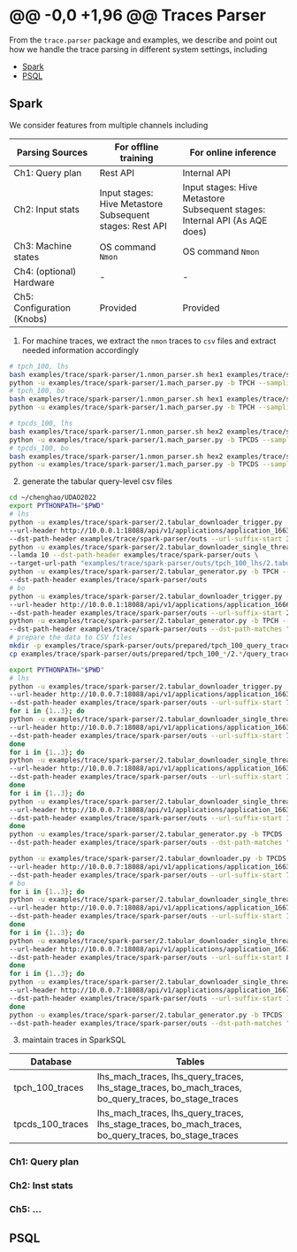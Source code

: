 @@ -0,0 +1,96 @@
Traces Parser
======

From the `trace.parser` package and examples, we describe and point out how we handle the trace parsing in different system settings, including

<!--ts-->
* [Spark](#spark)
* [PSQL](#psql)
<!--te-->

## Spark

We consider features from multiple channels including

| Parsing Sources            | For offline training                                          | For online inference                                                           |
|----------------------------|---------------------------------------------------------------|--------------------------------------------------------------------------------|
| Ch1: Query plan            | Rest API                                                      | Internal API                                                                   |
| Ch2: Input stats           | Input stages: Hive Metastore<br/> Subsequent stages: Rest API | Input stages: Hive Metastore<br/>Subsequent stages: Internal API (As AQE does) |
| Ch3: Machine states        | OS command `Nmon`                                             | OS command `Nmon`                                                              |
| Ch4: (optional) Hardware   | -                                                             | -                                                                              |
| Ch5: Configuration (Knobs) | Provided                                                      | Provided                                                                       |

1. For machine traces, we extract the `nmon` traces to `csv` files and extract needed information accordingly
```bash
# tpch_100, lhs
bash examples/trace/spark-parser/1.nmon_parser.sh hex1 examples/trace/spark/6.run_all_pressure_test/nmon/nmon examples/trace/spark-parser/outs/tpch_100_lhs/1.nmon
python -u examples/trace/spark-parser/1.mach_parser.py -b TPCH --sampling lhs --src-path examples/trace/spark-parser/outs/tpch_100_lhs/1.nmon --dst-path examples/trace/spark-parser/outs/tpch_100_lhs/1.mach --timezone-ahead 2
# tpch_100, bo
bash examples/trace/spark-parser/1.nmon_parser.sh hex1 examples/trace/spark/8.run_all_pressure_bo/TPCH/nmon/nmon examples/trace/spark-parser/outs/tpch_100_bo/1.nmon
python -u examples/trace/spark-parser/1.mach_parser.py -b TPCH --sampling bo --src-path examples/trace/spark-parser/outs/tpch_100_bo/1.nmon --dst-path examples/trace/spark-parser/outs/tpch_100_bo/1.mach --timezone-ahead 1

# tpcds_100, lhs
bash examples/trace/spark-parser/1.nmon_parser.sh hex2 examples/trace/spark/6.run_all_pressure_test/nmon/nmon examples/trace/spark-parser/outs/tpcds_100_lhs/1.nmon
python -u examples/trace/spark-parser/1.mach_parser.py -b TPCDS --sampling lhs --src-path examples/trace/spark-parser/outs/tpcds_100_lhs/1.nmon --dst-path examples/trace/spark-parser/outs/tpcds_100_lhs/1.mach --timezone-ahead 2
# tpcds_100, bo
bash examples/trace/spark-parser/1.nmon_parser.sh hex2 examples/trace/spark/8.run_all_pressure_bo/TPCDS/nmon/nmon examples/trace/spark-parser/outs/tpcds_100_bo/1.nmon
python -u examples/trace/spark-parser/1.mach_parser.py -b TPCDS --sampling bo --src-path examples/trace/spark-parser/outs/tpcds_100_bo/1.nmon --dst-path examples/trace/spark-parser/outs/tpcds_100_bo/1.mach --timezone-ahead 1
```

2. generate the tabular query-level csv files
```bash
cd ~/chenghao/UDAO2022
export PYTHONPATH="$PWD"
# lhs
python -u examples/trace/spark-parser/2.tabular_downloader_trigger.py -b TPCH --sampling lhs \
--url-header http://10.0.0.1:18088/api/v1/applications/application_1663600377480 --lamda 100 \
--dst-path-header examples/trace/spark-parser/outs --url-suffix-start 3827 --url-suffix-end 83840 --num-steps 10
python -u examples/trace/spark-parser/2.tabular_downloader_single_thread.py -b TPCH --sampling lhs \
--lamda 10 --dst-path-header examples/trace/spark-parser/outs \
--target-url-path "examples/trace/spark-parser/outs/tpch_100_lhs/2.tabular/failed_1st_round/*_failed_urls.txt"
python -u examples/trace/spark-parser/2.tabular_generator.py -b TPCH --sampling lhs \
--dst-path-header examples/trace/spark-parser/outs
# bo
python -u examples/trace/spark-parser/2.tabular_downloader_trigger.py -b TPCH --sampling bo \
--url-header http://10.0.0.1:18088/api/v1/applications/application_1666935336888 --lamda 50 \
--dst-path-header examples/trace/spark-parser/outs --url-suffix-start 24 --url-suffix-end 19999 --num-steps 5
python -u examples/trace/spark-parser/2.tabular_generator.py -b TPCH --sampling bo \
--dst-path-header examples/trace/spark-parser/outs --dst-path-matches "*query_traces*.parquet"
# prepare the data to CSV files
mkdir -p examples/trace/spark-parser/outs/prepared/tpch_100_query_traces
cp examples/trace/spark-parser/outs/prepared/tpch_100_*/2.*/query_traces/* examples/trace/spark-parser/outs/tpch_100_query_traces

export PYTHONPATH="$PWD"
# lhs
python -u examples/trace/spark-parser/2.tabular_downloader_trigger.py -b TPCDS --sampling lhs \
--url-header http://10.0.0.7:18088/api/v1/applications/application_1663600383047 --lamda 50 \
--dst-path-header examples/trace/spark-parser/outs --url-suffix-start 73995 --url-suffix-end 154025 --num-steps 15
for i in {1..3}; do
python -u examples/trace/spark-parser/2.tabular_downloader_single_thread.py -b TPCDS --sampling lhs \
--url-header http://10.0.0.7:18088/api/v1/applications/application_1663600383047 --lamda 1000 \
--dst-path-header examples/trace/spark-parser/outs --url-suffix-start 73995 --url-suffix-end 103995
done
for i in {1..3}; do
python -u examples/trace/spark-parser/2.tabular_downloader_single_thread.py -b TPCDS --sampling lhs \
--url-header http://10.0.0.7:18088/api/v1/applications/application_1663600383047 --lamda 1000 \
--dst-path-header examples/trace/spark-parser/outs --url-suffix-start 103996 --url-suffix-end 128996
done
for i in {1..3}; do
python -u examples/trace/spark-parser/2.tabular_downloader_single_thread.py -b TPCDS --sampling lhs \
--url-header http://10.0.0.7:18088/api/v1/applications/application_1663600383047 --lamda 1000 \
--dst-path-header examples/trace/spark-parser/outs --url-suffix-start 128997 --url-suffix-end 154025
done
python -u examples/trace/spark-parser/2.tabular_generator.py -b TPCDS --sampling lhs \
--dst-path-header examples/trace/spark-parser/outs --dst-path-matches "*query_traces*.parquet"

python -u examples/trace/spark-parser/2.tabular_downloader.py -b TPCDS --sampling lhs \
--url-header http://10.0.0.7:18088/api/v1/applications/application_1663600383047 \
--dst-path-header examples/trace/spark-parser/outs --url-suffix-start 73995 --url-suffix-end 154025
# bo
for i in {1..3}; do
python -u examples/trace/spark-parser/2.tabular_downloader_single_thread.py -b TPCDS --sampling bo \
--url-header http://10.0.0.7:18088/api/v1/applications/application_1667574472856 --lamda 1000 \
--dst-path-header examples/trace/spark-parser/outs --url-suffix-start 1 --url-suffix-end 8000
done
for i in {1..3}; do
python -u examples/trace/spark-parser/2.tabular_downloader_single_thread.py -b TPCDS --sampling bo \
--url-header http://10.0.0.7:18088/api/v1/applications/application_1667574472856 --lamda 1000 \
--dst-path-header examples/trace/spark-parser/outs --url-suffix-start 8001 --url-suffix-end 14000
done
for i in {1..3}; do
python -u examples/trace/spark-parser/2.tabular_downloader_single_thread.py -b TPCDS --sampling bo \
--url-header http://10.0.0.7:18088/api/v1/applications/application_1667574472856 --lamda 1000 \
--dst-path-header examples/trace/spark-parser/outs --url-suffix-start 14000 --url-suffix-end 19364
done
python -u examples/trace/spark-parser/2.tabular_generator.py -b TPCDS --sampling bo \
--dst-path-header examples/trace/spark-parser/outs --dst-path-matches "*query_traces*.parquet"
```


3. maintain traces in SparkSQL

| Database         | Tables                                                                                                |
|------------------|-------------------------------------------------------------------------------------------------------|
| tpch_100_traces  | lhs_mach_traces, lhs_query_traces, lhs_stage_traces, bo_mach_traces, bo_query_traces, bo_stage_traces |
| tpcds_100_traces | lhs_mach_traces, lhs_query_traces, lhs_stage_traces, bo_mach_traces, bo_query_traces, bo_stage_traces |



### Ch1: Query plan

### Ch2: Inst stats



### Ch5: ...

## PSQL